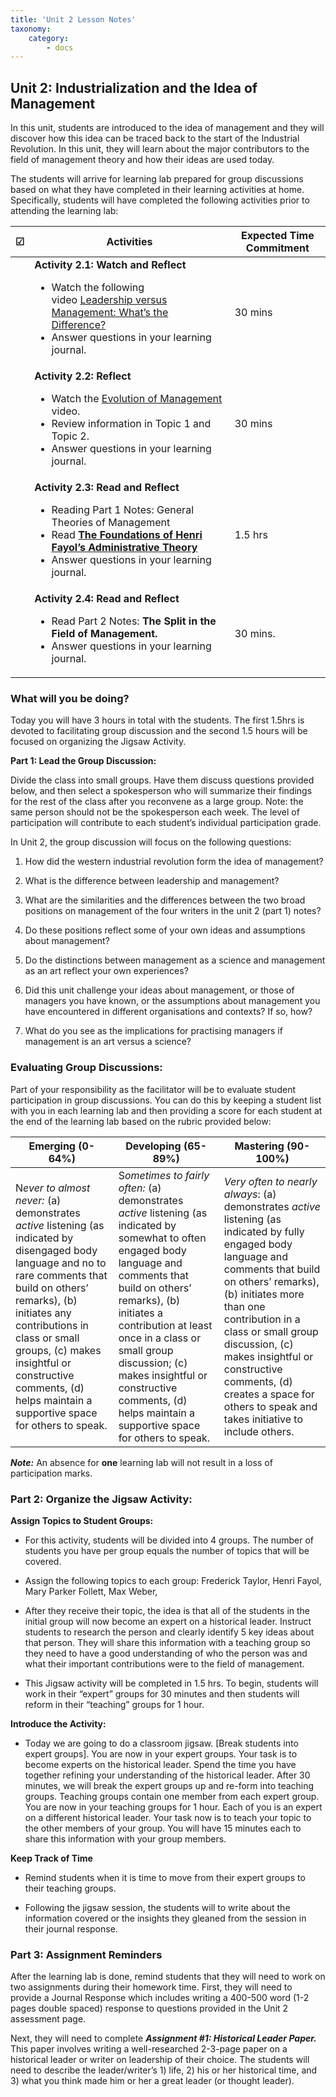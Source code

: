 ```yaml
---
title: 'Unit 2 Lesson Notes'
taxonomy:
    category:
        - docs
---
```


## Unit 2: Industrialization and the Idea of Management

In this unit, students are introduced to the idea of management and they will discover how this idea can be traced back to the start of the Industrial Revolution. In this unit, they will learn about the major contributors to the field of management theory and how their ideas are used today.

The students will arrive for learning lab prepared for group discussions based on what they have completed in their learning activities at home.  Specifically, students will have completed the following activities prior to attending the learning lab:


| **☑** | **Activities**                      | **Expected Time Commitment** |
|---|-------------------------------------|------------------------------|
|   | **Activity 2.1: Watch and Reflect** <ul><li>Watch the following video [Leadership versus Management: What’s the Difference?](https://www.projectmanager.com/training/leadership-vs-management) <li>Answer questions in your learning journal. | 30 mins                      |
|   | **Activity 2.2: Reflect** <ul><li> Watch the [Evolution of Management](https://www.youtube.com/watch?v=EobeHwOw3S4) video.<li> Review information in Topic 1 and Topic 2. <li>Answer questions in your learning journal.       | 30 mins                      |
|   | **Activity 2.3: Read and Reflect** <ul><li>Reading Part 1 Notes: General Theories of Management <li> Read [**The Foundations of Henri Fayol’s Administrative Theory**](http://bus.lsu.edu/management/faculty/abedeian/articles/Fayol.pdf) <li>Answer questions in your learning journal.  | 1.5 hrs                      |
|   | **Activity 2.4: Read and Reflect** <ul><li> Read Part 2 Notes: **The Split in the Field of Management.** <li>Answer questions in your learning journal.  | 30 mins.                     |

### What will you be doing?

Today you will have 3 hours in total with the students. The first 1.5hrs is devoted to facilitating group discussion and the second 1.5 hours will be focused on organizing the Jigsaw Activity.

**Part 1: Lead the Group Discussion:**

Divide the class into small groups. Have them discuss questions provided below, and then select a spokesperson who will summarize their findings for the rest of the class after you reconvene as a large group. Note: the same person should not be the spokesperson each week. The level of participation will contribute to each student’s individual participation grade. 

In Unit 2, the group discussion will focus on the following questions:

  1. How did the western industrial revolution form the idea of management?

  2. What is the difference between leadership and management?

  3. What are the similarities and the differences between the two broad positions on management of the four writers in the unit 2 (part 1) notes?

  4. Do these positions reflect some of your own ideas and assumptions about management?

  5. Do the distinctions between management as a science and management as an art reflect your own experiences?

  6. Did this unit challenge your ideas about management, or those of managers you have known, or the assumptions about management you have encountered in different organisations and contexts? If so, how?

  7. What do you see as the implications for practising managers if management is an art versus a science?

### Evaluating Group Discussions:

Part of your responsibility as the facilitator will be to evaluate student participation in group discussions. You can do this by keeping a student list with you in each learning lab and then providing a score for each student at the end of the learning lab based on the rubric provided below:

| **Emerging (0-64%)**                                                                                                                                                                                                                                                                                                               | **Developing (65-89%)**                                                                                                                                                                                                                                                                                                                                           | **Mastering (90-100%)**                                                                                                                                                                                                                                                                                                                                                    |
|------------------------------------------------------------------------------------------------------------------------------------------------------------------------------------------------------------------------------------------------------------------------------------------------------------------------------------|-------------------------------------------------------------------------------------------------------------------------------------------------------------------------------------------------------------------------------------------------------------------------------------------------------------------------------------------------------------------|----------------------------------------------------------------------------------------------------------------------------------------------------------------------------------------------------------------------------------------------------------------------------------------------------------------------------------------------------------------------------|
| N*ever to almost never:* (a) demonstrates *active* listening (as indicated by disengaged body language and no to rare comments that build on others’ remarks), (b) initiates any contributions in class or small groups, (c) makes insightful or constructive comments, (d) helps maintain a supportive space for others to speak. | S*ometimes to fairly often:* (a) demonstrates *active* listening (as indicated by somewhat to often engaged body language and comments that build on others’ remarks), (b) initiates a contribution at least once in a class or small group discussion; (c) makes insightful or constructive comments, (d) helps maintain a supportive space for others to speak. | *Very often to nearly always*: (a) demonstrates *active* listening (as indicated by fully engaged body language and comments that build on others’ remarks), (b) initiates more than one contribution in a class or small group discussion, (c) makes insightful or constructive comments, (d) creates a space for others to speak and takes initiative to include others. |

***Note:*** An absence for **one** learning lab will not result in a loss of participation marks.         

### Part 2: Organize the Jigsaw Activity:

**Assign Topics to Student Groups:**

  -   For this activity, students will be divided into 4 groups. The number of students you have per group equals the number of topics that will be covered.

  -   Assign the following topics to each group: Frederick Taylor, Henri Fayol, Mary Parker Follett, Max Weber,

  -   After they receive their topic, the idea is that all of the students in the initial group will now become an expert on a historical leader. Instruct students to research the person and clearly identify 5 key ideas about that person. They will share this information with a teaching group so they need to have a good understanding of who the person was and what their important contributions were to the field of management.

  -    This Jigsaw activity will be completed in 1.5 hrs. To begin, students will work in their “expert” groups for 30 minutes and then students will reform in their “teaching” groups for 1 hour.

**Introduce the Activity:**

  -   Today we are going to do a classroom jigsaw. [Break students into expert groups]. You are now in your expert groups. Your task is to become experts on the historical leader. Spend the time you have together refining your understanding of the historical leader. After 30 minutes, we will break the expert groups up and re-form into teaching groups. Teaching groups contain one member from each expert group. You are now in your teaching groups for 1 hour. Each of you is an expert on a different historical leader. Your task now is to teach your topic to the other members of your group. You will have 15 minutes each to share this information with your group members.

**Keep Track of Time**

-   Remind students when it is time to move from their expert groups to their teaching groups.

-   Following the jigsaw session, the students will to write about the information covered or the insights they gleaned from the session in their journal response.

### Part 3: Assignment Reminders

After the learning lab is done, remind students that they will need to work on two assignments during their homework time. First, they will need to provide a Journal Response which includes writing a 400-500 word (1-2 pages double spaced) response to questions provided in the Unit 2 assessment page.

Next, they will need to complete ***Assignment #1: Historical Leader Paper.*** This paper involves writing a well-researched 2-3-page paper on a historical leader or writer on leadership of their choice. The students will need to describe the leader/writer’s 1) life, 2) his or her historical time, and 3) what you think made him or her a great leader (or thought leader).
